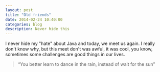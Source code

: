 ```yaml
---
layout: post
title: "Old friends"
date: 2014-02-24 10:40:00
categories: blog
description: Never hide this
---
```


I never hide my "hate" about Java and today, we meet us again. I really don't know why, but this meet don't was awful, it was cool, you know, sometimes some challenges are good things in our lives.

> “You better learn to dance in the rain, instead of wait for the sun”